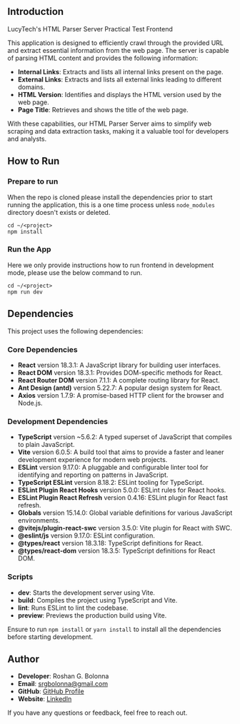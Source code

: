 ## Introduction

LucyTech's HTML Parser Server Practical Test Frontend

This application is designed to efficiently crawl through the provided URL and extract essential information from the web page. The server is capable of parsing HTML content and provides the following information:

- **Internal Links**: Extracts and lists all internal links present on the page.
- **External Links**: Extracts and lists all external links leading to different domains.
- **HTML Version**: Identifies and displays the HTML version used by the web page.
- **Page Title**: Retrieves and shows the title of the web page.

With these capabilities, our HTML Parser Server aims to simplify web scraping and data extraction tasks, 
making it a valuable tool for developers and analysts.

## How to Run

### Prepare to run
When the repo is cloned please install the dependencies prior to start running the application,
this is a one time process unless `node_modules` directory doesn't exists or deleted.

```shell
cd ~/<project>
npm install
```

### Run the App
Here we only provide instructions how to run frontend in development mode, please use the below command to run.

```shell
cd ~/<project>
npm run dev
```

## Dependencies

This project uses the following dependencies:

### Core Dependencies
- **React** version 18.3.1: A JavaScript library for building user interfaces.
- **React DOM** version 18.3.1: Provides DOM-specific methods for React.
- **React Router DOM** version 7.1.1: A complete routing library for React.
- **Ant Design (antd)** version 5.22.7: A popular design system for React.
- **Axios** version 1.7.9: A promise-based HTTP client for the browser and Node.js.

### Development Dependencies
- **TypeScript** version ~5.6.2: A typed superset of JavaScript that compiles to plain JavaScript.
- **Vite** version 6.0.5: A build tool that aims to provide a faster and leaner development experience for modern web projects.
- **ESLint** version 9.17.0: A pluggable and configurable linter tool for identifying and reporting on patterns in JavaScript.
- **TypeScript ESLint** version 8.18.2: ESLint tooling for TypeScript.
- **ESLint Plugin React Hooks** version 5.0.0: ESLint rules for React hooks.
- **ESLint Plugin React Refresh** version 0.4.16: ESLint plugin for React fast refresh.
- **Globals** version 15.14.0: Global variable definitions for various JavaScript environments.
- **@vitejs/plugin-react-swc** version 3.5.0: Vite plugin for React with SWC.
- **@eslint/js** version 9.17.0: ESLint configuration.
- **@types/react** version 18.3.18: TypeScript definitions for React.
- **@types/react-dom** version 18.3.5: TypeScript definitions for React DOM.

### Scripts
- **dev**: Starts the development server using Vite.
- **build**: Compiles the project using TypeScript and Vite.
- **lint**: Runs ESLint to lint the codebase.
- **preview**: Previews the production build using Vite.

Ensure to run `npm install` or `yarn install` to install all the dependencies before starting development.

## Author

- **Developer**: Roshan G. Bolonna
- **Email**: srgbolonna@gmail.com
- **GitHub**: [GitHub Profile](https://github.com/RoshanGerard)
- **Website**: [LinkedIn](https://www.linkedin.com/in/srgbolonna)

If you have any questions or feedback, feel free to reach out.
